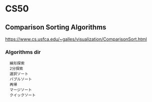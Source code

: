 # CS50
## Comparison Sorting Algorithms
https://www.cs.usfca.edu/~galles/visualization/ComparisonSort.html

### Algorithms dir
```
  線形探索
  2分探索
  選択ソート
  バブルソート
  再帰
  マージソート
  クイックソート
```
